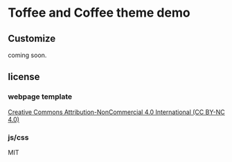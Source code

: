 # Toffee and Coffee theme demo

## Customize

coming soon.

## license

### webpage template

[Creative Commons Attribution-NonCommercial 4.0 International (CC BY-NC 4.0) ](https://creativecommons.org/licenses/by-nc/4.0/)

### js/css
MIT
